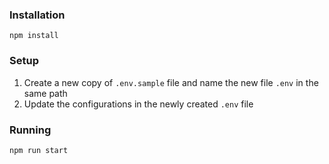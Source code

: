 ### Installation

`npm install`


### Setup

1. Create a new copy of `.env.sample` file and name the new file `.env` in the same path
2. Update the configurations in the newly created `.env` file

### Running

`npm run start`
